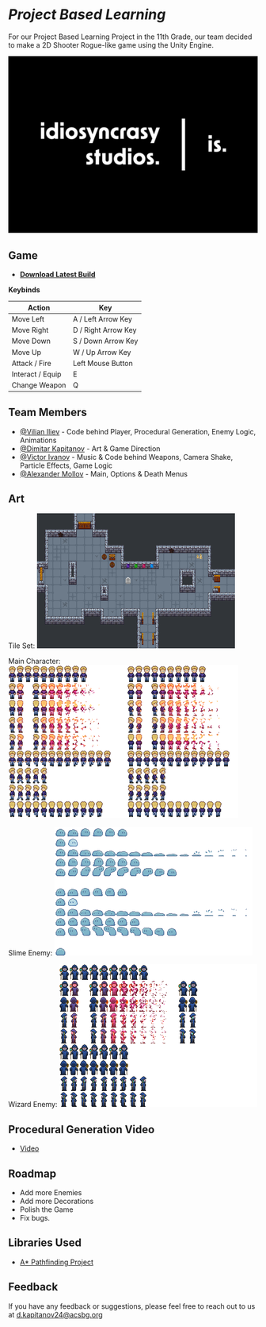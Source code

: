 
# *Project Based Learning* 

For our Project Based Learning Project in the 11th Grade, our team decided to make a 2D Shooter Rogue-like game using the Unity Engine.


![Logo](https://github.com/Vili2103/PBL-CODE/blob/main/coding%20studio%20logo/game%20studio%20logo-02.jpg?raw=true)

## Game 
- [**Download Latest Build**](https://github.com/Vili2103/PBL-CODE/tree/main/Build)

**Keybinds**


| Action           	| Key                 	|
|------------------	|---------------------	|
| Move Left        	| A / Left Arrow Key  	|
| Move Right       	| D / Right Arrow Key 	|
| Move Down        	| S / Down Arrow Key  	|
| Move Up          	| W / Up Arrow Key    	|
| Attack / Fire    	| Left Mouse Button   	|
| Interact / Equip 	| E                   	|
| Change Weapon    	| Q                   	|

## Team Members

- [@Vilian Iliev](https://github.com/Vili2103) - Code behind Player, Procedural Generation, Enemy Logic, Animations
- [@Dimitar Kapitanov](https://github.com/dmtr-k) - Art & Game Direction
- [@Victor Ivanov](https://github.com/Vic2rious) - Music & Code behind Weapons, Camera Shake, Particle Effects, Game Logic
- [@Alexander Mollov](https://github.com/AMllV96) - Main, Options & Death Menus


## Art
Tile Set: 
![Tileset](https://github.com/Vili2103/PBL-CODE/blob/main/Art/Tile%20Maps/pbl%20game%20design%20v2.png?raw=true)

Main Character: 
![MainCharacter](https://github.com/Vili2103/PBL-CODE/blob/main/Art/Sprite%20Sheets/Main%20Character/player.png?raw=true)

Slime Enemy: 
![Slime](https://github.com/Vili2103/PBL-CODE/blob/main/Art/Sprite%20Sheets/Enemies/slime.png?raw=true)

Wizard Enemy: 
![Wizard](https://github.com/Vili2103/PBL-CODE/blob/main/Art/Sprite%20Sheets/Enemies/wizard.png?raw=true)

## Procedural Generation Video
- [Video](https://drive.google.com/file/d/1XmYndzzT0jhUAmfwa305j-pNT1r13mS9/view?usp=sharing)
## Roadmap

- Add more Enemies
- Add more Decorations
- Polish the Game 
- Fix bugs.


## Libraries Used

 - [A* Pathfinding Project](https://arongranberg.com/astar/)

## Feedback

If you have any feedback or suggestions, please feel free to reach out to us at d.kapitanov24@acsbg.org


